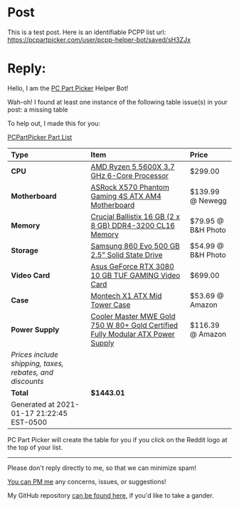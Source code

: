 # Post
This is a test post. Here is an identifiable PCPP list url: https://pcpartpicker.com/user/pcpp-helper-bot/saved/sH3ZJx

# Reply:
Hello, I am the [PC Part Picker](https://pcpartpicker.com) Helper Bot!

Wah-oh! I found at least one instance of the following table issue(s) in your post: a missing table

To help out, I made this for you:

[PCPartPicker Part List](https://pcpartpicker.com/list/3pK2Bc)

Type|Item|Price
:----|:----|:----
 **CPU** | [AMD Ryzen 5 5600X 3.7 GHz 6-Core Processor](https://pcpartpicker.com/product/g94BD3/amd-ryzen-5-5600x-37-ghz-6-core-processor-100-100000065box) | $299.00 
 **Motherboard** | [ASRock X570 Phantom Gaming 4S ATX AM4 Motherboard](https://pcpartpicker.com/product/cvhmP6/asrock-x570-phantom-gaming-4s-atx-am4-motherboard-x570-phantom-gaming-4s) | $139.99 @ Newegg
 **Memory** | [Crucial Ballistix 16 GB (2 x 8 GB) DDR4-3200 CL16 Memory](https://pcpartpicker.com/product/BxTzK8/crucial-ballistix-16-gb-2-x-8-gb-ddr4-3200-memory-bl2k8g32c16u4b) | $79.95 @ B&H Photo
 **Storage** | [Samsung 860 Evo 500 GB 2.5" Solid State Drive](https://pcpartpicker.com/product/6yKcCJ/samsung-860-evo-500gb-25-solid-state-drive-mz-76e500bam) | $54.99 @ B&H Photo
 **Video Card** | [Asus GeForce RTX 3080 10 GB TUF GAMING Video Card](https://pcpartpicker.com/product/DgMTwP/asus-geforce-rtx-3080-10-gb-tuf-gaming-video-card-tuf-rtx3080-10g-gaming) | $699.00 
 **Case** | [Montech X1 ATX Mid Tower Case](https://pcpartpicker.com/product/4vJmP6/montech-x1-atx-mid-tower-case-x1-black) | $53.69 @ Amazon
 **Power Supply** | [Cooler Master MWE Gold 750 W 80+ Gold Certified Fully Modular ATX Power Supply](https://pcpartpicker.com/product/v6gzK8/cooler-master-mwe-gold-750-w-80-gold-certified-fully-modular-atx-power-supply-mpy-7501-afaag-us) | $116.39 @ Amazon
 *Prices include shipping, taxes, rebates, and discounts* | 
 | **Total** | **$1443.01** | 
 Generated at 2021-01-17 21:22:45 EST-0500 |  |


PC Part Picker will create the table for you if you click on the Reddit logo at the top of your list.

---
Please don't reply directly to me, so that we can minimize spam! 

[You can PM me](https://www.reddit.com/message/compose/?to=pcpp-helper-bot) any concerns, issues, or suggestions!

My GitHub repository [can be found here](https://github.com/william-ingold/pcpp-helper-bot), if you'd like to take a gander.